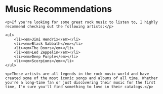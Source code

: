 <!DOCTYPE md>
<html>
<body>
	<h1>Music Recommendations</h1>

	<p>If you're looking for some great rock music to listen to, I highly recommend checking out the following artists:</p>

	<ul>
		<li><em>Jimi Hendrix</em></li>
		<li><em>Black Sabbath</em></li>
		<li><em>The Doors</em></li>
		<li><em>Led Zeppelin</em></li>
		<li><em>Deep Purple</em></li>
		<li><em>Scorpions</em></li>
	</ul>

	<p>These artists are all legends in the rock music world and have created some of the most iconic songs and albums of all time. Whether you're a long-time fan or just discovering their music for the first time, I'm sure you'll find something to love in their catalogs.</p>

</body>
</html>

